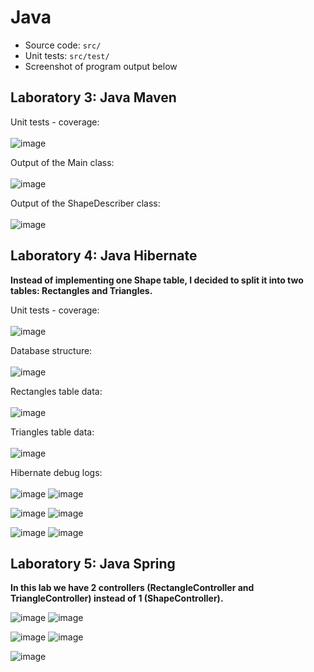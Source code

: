 # Java
- Source code: `src/`
- Unit tests: `src/test/`
- Screenshot of program output below

## Laboratory 3: Java Maven
Unit tests - coverage:<br><br>
![image](https://github.com/user-attachments/assets/f2ac8683-5892-4f47-9bbd-c85cd489f699)

Output of the Main class:<br><br>
![image](https://github.com/user-attachments/assets/4d0f5b1b-5b7d-4e36-a50d-276ec44ea994)

Output of the ShapeDescriber class:<br><br>
![image](https://github.com/user-attachments/assets/67623373-7f06-410f-98d5-95b2c02767fd)

## Laboratory 4: Java Hibernate
<b>Instead of implementing one Shape table, I decided to split it into two tables: Rectangles and Triangles.</b>

Unit tests - coverage:<br><br>
![image](https://github.com/user-attachments/assets/79e272c0-c2f8-47c9-9822-e256d4e747e8)

Database structure:<br><br>
![image](https://github.com/user-attachments/assets/91a37c96-4890-421d-a676-8fee72f3405b)

Rectangles table data:<br><br>
![image](https://github.com/user-attachments/assets/3f47b648-8094-4763-8638-418d15956d62)

Triangles table data:<br><br>
![image](https://github.com/user-attachments/assets/a5930740-dcbb-4e5e-a4f8-0ee925bd4f95)

Hibernate debug logs:<br><br>
![image](https://github.com/user-attachments/assets/aecaa73e-639e-4b48-8cc0-ddad3a443c5b)
![image](https://github.com/user-attachments/assets/90fe7862-7b93-4dbc-91f2-f600817e9df1)

![image](https://github.com/user-attachments/assets/dc8b489b-c01a-4f0d-8608-4c3d1ca976a3)
![image](https://github.com/user-attachments/assets/3322eddc-e100-403a-86bb-76021644f085)

![image](https://github.com/user-attachments/assets/2a643cb2-a2b7-4d71-a2cc-f3ee07ea5e28)
![image](https://github.com/user-attachments/assets/e43524af-9eac-40ca-8e2d-b4039ded9533)

## Laboratory 5: Java Spring
<b>In this lab we have 2 controllers (RectangleController and TriangleController) instead of 1 (ShapeController).</b>

![image](https://github.com/user-attachments/assets/af7604d9-ecd1-4c41-84f7-92338ca0658f)
![image](https://github.com/user-attachments/assets/ea4917eb-a67a-48fa-8541-1c9fefed0c6a)

![image](https://github.com/user-attachments/assets/1f62301b-9d3b-4b04-af29-94e6d2ae12f6)
![image](https://github.com/user-attachments/assets/fe2ea839-87b3-47d0-92a0-2ee5323b0a18)

![image](https://github.com/user-attachments/assets/9eea4068-661c-403c-acf3-fdc411cd6b24)








